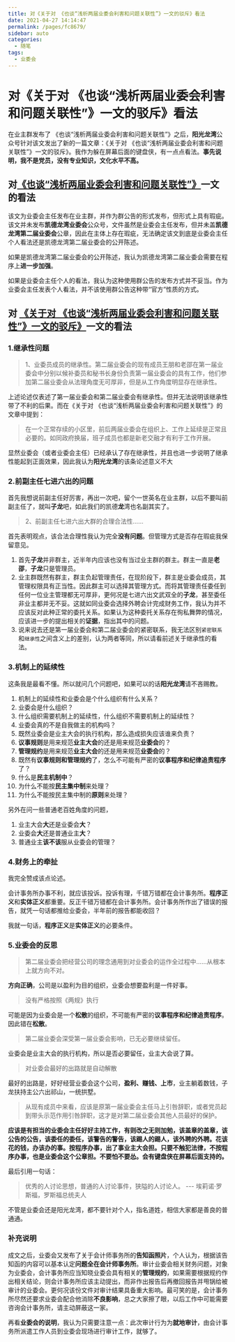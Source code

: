 ```yaml
---
title: 对《关于对 《也谈“浅析两届业委会利害和问题关联性”》一文的驳斥》看法
date: 2021-04-27 14:14:47
permalink: /pages/fc8679/
sidebar: auto
categories:
  - 随笔
tags:
  - 业委会
---
```

# 对《关于对 《也谈“浅析两届业委会利害和问题关联性”》一文的驳斥》看法

在业主群发布了 《也谈“浅析两届业委会利害和问题关联性”》之后，**阳光龙湾**公众号针对该文发出了新的一篇文章：《关于对 《也谈“浅析两届业委会利害和问题关联性”》一文的驳斥》。我作为躲在屏幕后面的键盘侠，有一点点看法。**事先说明，我不是党员，没有专业知识，文化水平不高。**

<!-- more -->

## 对[《也谈“浅析两届业委会利害和问题关联性”》](https://mp.weixin.qq.com/s?__biz=MzI0NTc1ODA1Nw==&mid=2247484478&idx=4&sn=ea57b3fa35922bc7694212aaeafd3070&chksm=e948e538de3f6c2e609c43f466319a31685a3ef24ed8748d11ff66d09c4acaa4bb57d2f651a1&scene=0&xtrack=1#rd)一文的看法

该文为业委会主任发布在业主群，并作为群公告的形式发布，但形式上具有瑕疵。
该文并未发布**凯德龙湾业委会**公众号，文件虽然是业委会主任发布，但并未盖**凯德龙湾第二届业委会**公章，因此在主体上存在瑕疵，无法确定该文到底是业委会主任个人看法还是凯德龙湾第二届业委会的公开陈述。

如果是凯德龙湾第二届业委会的公开陈述，我认为凯德龙湾第二届业委会需要在程序上**进一步加强**。

如果是业委会主任个人的看法，我认为这种使用群公告的发布方式并不妥当。作为业委会主任发表个人看法，并不该使用群公告这种带“官方”性质的方式。



## 对 [《关于对 《也谈“浅析两届业委会利害和问题关联性”》一文的驳斥》](https://mp.weixin.qq.com/s?__biz=Mzg3MTUxMzY0OA==&mid=2247483753&idx=1&sn=fd304f44dad94e0fc7c3444dada59024&chksm=cefc2a36f98ba320b686f4727fcbee0516c022053ab5d6f286cc722afa7b5348202ba678e53a&scene=0&xtrack=1#rd)一文的看法

### 1.继承性问题

>  1、业委员成员的继承性。第二届业委会的现有成员王朋和老邵在第一届业委会中分别以候补委员和秘书长身份负责第一届业委会的具有工作，他们参加第二届业委会从法理角度无可厚非，但是从工作角度明显存在继承性。

上述论述仅表述了第一届业委会和第二届业委会有继承性。但并无法说明该继承性带了不利的后果。而在《关于对 《也谈“浅析两届业委会利害和问题关联性”》的文章中提到：

> 在一个正常存续的小区里，前后两届业委会在组织上、工作上延续是正常且必要的。如同政府换届，班子成员也都是新老交融才有利于工作开展。

显然业委会（或者业委会主任）已经承认了存在继承性，并且也进一步说明了继承性能起到正面效果，因此我认为**阳光龙湾**的该条论述意义不大

### 2.前副主任七进六出的问题

首先我想说前副主任好厉害，再出一次吧，留个一世英名在业主群，以后不要叫前副主任了，就叫**子龙**吧，如此我们的凯德**龙**湾也名副其实了。

> 2、前副主任七进六出大群的合理合法性……

首先表明观点，该合法合理性我认为完全**没有问题**。但管理方式是否存在瑕疵我保留意见。

1. 首先**子龙**并非群主，近半年内应该也没有当过业主群的群主。群主一直是**老邵**，**子龙**只是管理员。
2. 业主群既然有群主，群主负起管理责任，在现阶段下，群主是业委会成员，其管理权限具有正当性。因此群主可以选择其管理方式。而将其管理责任委任到任何一位业主管理都无可厚非，更何况是七进六出文武双全的**子龙**，甚至委任非业主都并无不妥。这就如同业委会选择外聘会计完成财务工作，我认为并不应该反对此种正常的委托关系。如果认为这种委托关系存在徇私舞弊的情况，应该进一步的提出相关的**证据**，指出其中的问题。
3. 说来说去还是第一届业委会和第二届业委会的紧密联系，我无法区别`紧密联系`和`继承性`之间含义上的差别，认为两者等同，所以请看前述关于继承性的看法。

### 3.机制上的延续性

这条我是最看不懂。所以就问几个问题吧，如果可以的话**阳光龙湾**请不吝赐教。

1. 机制上的延续性和业委会是个什么组织有什么关系？
2. 业委会是什么组织？
3. 什么组织需要机制上的延续性，什么组织不需要机制上的延续性？
4. 业委会真的不是自我做主的机构吗？
5. 既然业委会是业主大会的执行机构，那么造成损失应该谁来负责？
6. **议事规则**是用来规范**业主大会**的还是用来规范**业委会**的？
7. **管理规约**是用来规范**业主大会**的还是用来规范**业委会**的？
8. 既然有**议事规则和管理规约**了，怎么不可能有严密的**议事程序和纪律追责程序**了？
9. 什么是**民主机制中**？
10. 为什么不能按**民主集中制**来处理？
11. 为什么不能按民主集中制的**原则**来处理？

另外在问一些普通老百姓角度的问题，

1. 业主大会**大**还是业委会**大**？
2. 业委会**大**还是普通业主**大**？
3. 普通业主**该不该**服从业委会的管理？

### 4.财务上的牵扯

我完全赞成该点论述。

会计事务所办事不利，就应该投诉。投诉有理，千错万错都在会计事务所。**程序正义**和**实体正义**都重要。反正千错万错都在会计事务所。会计事务所作出了错误的报告，就凭一句话都推给业委会，半年前的报告都能收回？

我就一句话，**程序正义**是**实体正义**的必要条件。

### 5.业委会的反思

> 第二届业委会把经营公司的理念通用到对业委会的运作全过程中……从根本上就方向不对。

**方向正确**，公司是以盈利为目的组织，业委会想要盈利是一件好事。

> 没有严格按照《两规》执行

可能是因为业委会是一个**松散**的组织，不可能有严密的**议事程序和纪律追责程序**。因此错在**松散**。

> 第二届业委会深受第一届业委会影响，已无必要继续留任。

业委会是业主大会的执行机构，所以是否必要留任，业主大会说了算。

> 对业委会最好的出路就是自动解散

最好的出路是，好好经营业委会这个公司，**盈利、赚钱、上市**，业主躺着数钱，子龙扶持主公六出祁山，一统拱墅。

> 从现有成员中来看，应该是原第一届业委会主任马上引咎辞职，或者党员起到带头示范作用引咎辞职，这才是对第二届业委会其他人员最好的保护。

**应该是有担当的业委会主任好好主持工作，有则改之无则加勉，该盖章的盖章，该公告的公告，该委任的委任，该警告的警告，该踢人的踢人，该外聘的外聘。花该花的钱，办该办的事。按程序办事，出了事业主大会担。只要不触犯法律，不按程序办事，也是业委会这个公章担。不要怕不要怂。会有键盘侠在屏幕后面支持的。**

最后引用一句话：
> 优秀的人讨论思想，普通的人讨论事件，狭隘的人讨论人。
>       --- 埃莉诺·罗斯福，罗斯福总统夫人

不管是业委会还是阳光龙湾，都不要针对个人，指名道姓，相信大家都是善良的普通通。


### 补充说明

成文之后，业委会又发布了关于会计师事务所的**告知函照片**，个人认为，根据该告知函的内容可以基本认定**问题全在会计师事务所**。审计业委会相关财务问题，对象为业委会，会计事务所应当知晓业委会具有相关的**管理规约**，如果需要根据规约作出相关结论，则会计事务所应该主动提出，而非作出报告后再撤回报告并甩锅给被审计的业委会。更何况该份文件对审计结果具备重大影响。最可笑的是，会计事务所尽然还要求业委会配合他消除**不良影响**，总之大家擦了眼，以后工作中可能需要咨询会计事务所，请主动屏蔽这一家。

再看**业委会的说明**，我认为只需要注意一点：此次审计行为为**就地审计**，由会计事务所派遣工作人员到业委会现场进行审计工作，就够了。






